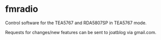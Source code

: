 # fmradio
Control software for the TEA5767 and RDA5807SP in TEA5767 mode.

Requests for changes/new features can be sent to joatblog via gmail.com.
